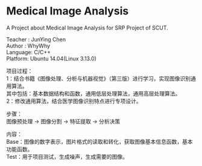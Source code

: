 # Medical Image Analysis

A Project about Medical Image Analysis for SRP Project of SCUT.  

Teacher	:	JunYing Chen  
Author	:	WhyWhy  
Language:	C/C++  
Platform:	Ubuntu 14.04(Linux 3.13.0)  

项目过程：  
1：结合书籍《图像处理、分析与机器视觉》（第三版）进行学习，实现图像识别通用算法。  
   其中包括：基本数据结构和函数，通用低层处理算法，通用高层处理算法。  
2：修改通用算法，结合医学图像识别特点进行专项设计。  

步骤：  
图像预处理 -> 图像分割 -> 特征提取 -> 分析决策  

内容：  
Base：图像的数字表示，图片格式的读取和转化，获取图像基本信息函数，基本功能函数。  
Test：用于项目测试，生成噪声，生成需要的图像。  

